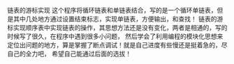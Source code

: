 链表的游标实现
这个程序将循环链表和单链表结合，写的是一个循环单链表，但是其中几处地方通过设置结束标志，实现单链表，方便输出，和查找！
链表的游标实现顺序表中实现链表的操作，其思想方法还是没有变化，两者是相通的，写的时候写了很久，在程序中遇到很多小问题，
然后学会了利用编程的模块化思想来定位出问题的地方，算是掌握了断点调试！就是自己进度有些慢还是挺着急的，尽自己的全力吧，
希望自己能通过后面的选拔！
